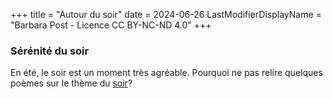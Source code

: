 +++
title = "Autour du soir"
date = 2024-06-26
LastModifierDisplayName = "Barbara Post - Licence CC BY-NC-ND 4.0"
+++
### Sérénité du soir

En été, le soir est un moment très agréable. Pourquoi ne pas relire quelques poèmes sur le thème du [soir](/search?search-by=soir)?